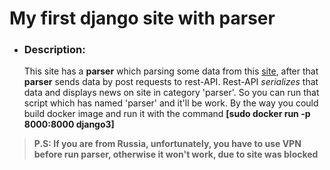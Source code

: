 # My first django site with parser
+ ### Description:
    This site has a **parser** which parsing some data from this [site](https://mignews.com/), after that **parser** sends data by post requests to rest-API.
    Rest-API *serializes* that data and displays news on site in category 'parser'.
    So you can run that script which has named 'parser' and it'll be work. By the way you could build docker image and run it with the command **[sudo docker run -p 8000:8000 django3]**

>**P.S: If you are from Russia, unfortunately, you have to use VPN before run parser, otherwise it won't work, due to site was blocked** 